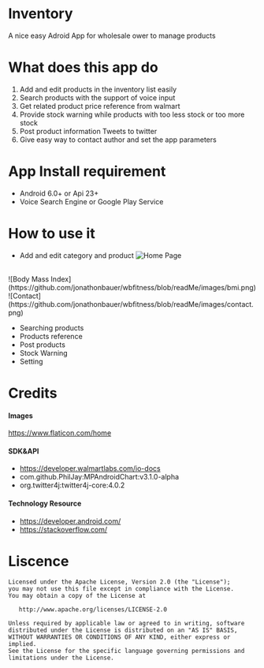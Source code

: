 # Inventory 
A nice easy Adroid App for wholesale ower to manage products 
# What does this app do
1. Add and edit products in the inventory list easily
2. Search products with the support of  voice input
3. Get related product price reference from walmart
4. Provide stock warning while products with too less stock or too more stock
5. Post product information Tweets to twitter
6. Give easy way to contact author and set the app parameters
# App Install requirement
* Android 6.0+ or Api 23+
* Voice Search Engine or Google Play Service
# How to use it
* Add and edit category and product
![Home Page](https://github.com/jonathonbauer/wbfitness/blob/readMe/images/home.png)
<br/>
![Body Mass Index](https://github.com/jonathonbauer/wbfitness/blob/readMe/images/bmi.png)
![Contact](https://github.com/jonathonbauer/wbfitness/blob/readMe/images/contact.png)

* Searching products
* Products reference
* Post products
* Stock Warning
* Setting
# Credits
#### Images
   https://www.flaticon.com/home
#### SDK&API
*   https://developer.walmartlabs.com/io-docs
*   com.github.PhilJay:MPAndroidChart:v3.1.0-alpha
*   org.twitter4j:twitter4j-core:4.0.2
#### Technology Resource
*  https://developer.android.com/               
*  https://stackoverflow.com/
# Liscence
```
Licensed under the Apache License, Version 2.0 (the "License");
you may not use this file except in compliance with the License.
You may obtain a copy of the License at

   http://www.apache.org/licenses/LICENSE-2.0

Unless required by applicable law or agreed to in writing, software
distributed under the License is distributed on an "AS IS" BASIS,
WITHOUT WARRANTIES OR CONDITIONS OF ANY KIND, either express or implied.
See the License for the specific language governing permissions and
limitations under the License.

```
